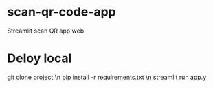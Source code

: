 # scan-qr-code-app
Streamlit scan QR app web
# Deloy local
git clone project \n
pip install -r requirements.txt \n
streamlit run app.y
